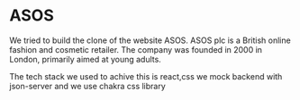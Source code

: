 
<h1>ASOS</h1>
  <p>We tried to build the clone of the website ASOS. ASOS plc is a British online fashion and cosmetic retailer. The company was founded in 2000 in London, primarily aimed at young adults. <p/>
  <p>The tech stack we used to achive this is react,css we mock backend with json-server and we use chakra css library<p/>

